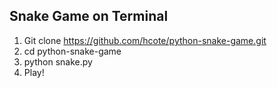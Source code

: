 ## Snake Game on Terminal
1. Git clone https://github.com/hcote/python-snake-game.git
2. cd python-snake-game
3. python snake.py
4. Play!

